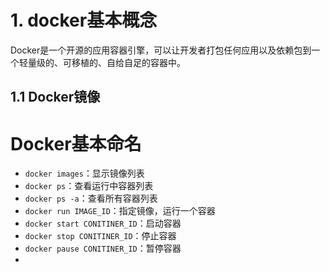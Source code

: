 # 1. docker基本概念

Docker是一个开源的应用容器引擎，可以让开发者打包任何应用以及依赖包到一个轻量级的、可移植的、自给自足的容器中。


## 1.1 Docker镜像



# Docker基本命名

- `docker images`：显示镜像列表
- `docker ps`：查看运行中容器列表
- `docker ps -a`：查看所有容器列表
- `docker run IMAGE_ID`：指定镜像，运行一个容器
- `docker start CONITINER_ID`：启动容器
- `docker stop CONITINER_ID`：停止容器
- `docker pause CONITINER_ID`：暂停容器
- 